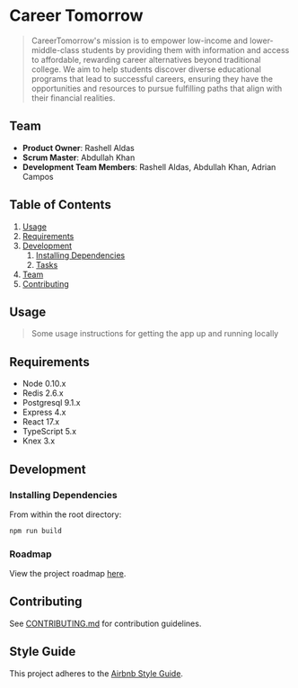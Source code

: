 # Career Tomorrow

> CareerTomorrow's mission is to empower low-income and lower-middle-class students by providing them with information and access to affordable, rewarding career alternatives beyond traditional college. We aim to help students discover diverse educational programs that lead to successful careers, ensuring they have the opportunities and resources to pursue fulfilling paths that align with their financial realities.

## Team

- **Product Owner**: Rashell Aldas
- **Scrum Master**: Abdullah Khan
- **Development Team Members**: Rashell Aldas, Abdullah Khan, Adrian Campos

## Table of Contents

1. [Usage](#Usage)
1. [Requirements](#requirements)
1. [Development](#development)
   1. [Installing Dependencies](#installing-dependencies)
   1. [Tasks](#tasks)
1. [Team](#team)
1. [Contributing](#contributing)

## Usage

> Some usage instructions for getting the app up and running locally

## Requirements

- Node 0.10.x
- Redis 2.6.x
- Postgresql 9.1.x
- Express 4.x
- React 17.x
- TypeScript 5.x
- Knex 3.x

## Development

### Installing Dependencies

From within the root directory:

```sh
npm run build
```

### Roadmap

View the project roadmap [here](https://docs.google.com/document/d/1J9DKt0kz5Cw0RNKJVOXUsaxfPKUpLMDLJnHiMvTNafc).

## Contributing

See [CONTRIBUTING.md](CONTRIBUTING.md) for contribution guidelines.

## Style Guide

This project adheres to the [Airbnb Style Guide](https://github.com/airbnb/javascript).
